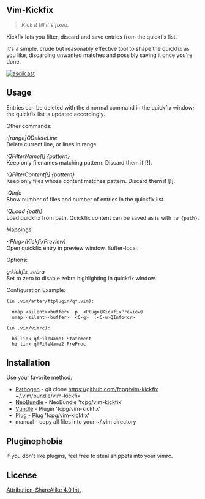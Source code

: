 Vim-Kickfix
------------

> _Kick it till it's fixed._

Kickfix lets you filter, discard and save entries from the quickfix list.

It's a simple, crude but reasonably effective tool to shape the quickfix as
you like, discarding unwanted matches and possibly saving it once you're done.

[![asciicast](https://asciinema.org/a/iIfNKV7cK1UqdBnSAhoZksNLe.png)](https://asciinema.org/a/iIfNKV7cK1UqdBnSAhoZksNLe)

Usage
------
Entries can be deleted with the `d` normal command in the quickfix window; the
quickfix list is updated accordingly.

Other commands:

*:[range]QDeleteLine*  
Delete current line, or lines in range.

*:QFilterName[!] {pattern}*  
Keep only filenames matching pattern. Discard them if [!].

*:QFilterContent[!] {pattern}*  
Keep only files whose content matches pattern. Discard them if [!].

*:QInfo*  
Show number of files and number of entries in the quickfix list.

*:QLoad {path}*  
Load quickfix from path. Quickfix content can be saved as is with `:w {path}`.

Mappings:

*&lt;Plug>(KickfixPreview)*  
Open quickfix entry in preview window. Buffer-local.

Options:

*g:kickfix_zebra*  
Set to zero to disable zebra highlighting in quickfix window.

Configuration Example:

```
(in .vim/after/ftplugin/qf.vim):

  nmap <silent><buffer>  p  <Plug>(KickfixPreview)
  nmap <silent><buffer>  <C-g>  :<C-u>QInfo<cr>

(in .vim/vimrc):

  hi link qfFileName1 Statement
  hi link qfFileName2 PreProc
```

Installation
-------------
Use your favorite method:
*  [Pathogen][1] - git clone https://github.com/fcpg/vim-kickfix ~/.vim/bundle/vim-kickfix
*  [NeoBundle][2] - NeoBundle 'fcpg/vim-kickfix'
*  [Vundle][3] - Plugin 'fcpg/vim-kickfix'
*  [Plug][4] - Plug 'fcpg/vim-kickfix'
*  manual - copy all files into your ~/.vim directory

Pluginophobia
--------------

If you don't like plugins, feel free to steal snippets into your vimrc.

License
--------
[Attribution-ShareAlike 4.0 Int.](https://creativecommons.org/licenses/by-sa/4.0/)

[1]: https://github.com/tpope/vim-pathogen
[2]: https://github.com/Shougo/neobundle.vim
[3]: https://github.com/gmarik/vundle
[4]: https://github.com/junegunn/vim-plug
